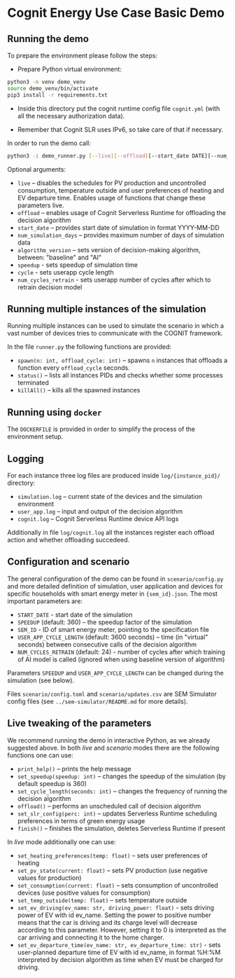 # Cognit Energy Use Case  Basic Demo

## Running the demo

To prepare the environment please follow the steps:

* Prepare Python virtual environment:

```bash
python3 -m venv demo_venv
source demo_venv/bin/activate
pip3 install -r requirements.txt
```

* Inside this directory put the cognit runtime config file `cognit.yml` (with all the necessary authorization data).

* Remember that Cognit SLR uses IPv6, so take care of that if necessary.

In order to run the demo call:

```bash
python3 -i demo_runner.py [--live][--offload][--start_date DATE][--num_simulation_days NUM_DAYS][--algorithm_version ALG_VER][--speedup SPEEDUP][--cycle CYCLE][--num_cycles_retrain NUM_CYCLES]
```

Optional arguments:

* `live` – disables the schedules for PV production and uncontrolled consumption, temperature outside and user preferences of heating and EV departure time. Enables usage of functions that change these parameters live.
* `offload` – enables usage of Cognit Serverless Runtime for offloading the decision algorithm
* `start_date` – provides start date of simulation in format YYYY-MM-DD
* `num_simulation_days` – provides maximum number of days of simulation data
* `algorithm_version` – sets version of decision-making algorithm, between: "baseline" and "AI"
* `speedup` - sets speedup of simulation time
* `cycle` - sets userapp cycle length
* `num_cycles_retrain` - sets userapp number of cycles after which to retrain decision model

## Running multiple instances of the simulation

Running multiple instances can be used to simulate the scenario in which a vast number of devices tries to communicate with the COGNIT framework.

In the file `runner.py` the following functions are provided:

* `spawn(n: int, offload_cycle: int)` – spawns `n` instances that offloads a function every `offload_cycle` seconds.
* `status()` – lists all instances PIDs and checks whether some processes terminated
* `killAll()` – kills all the spawned instances

## Running using `docker`

The `DOCKERFILE` is provided in order to simplify the process of the environment setup.

## Logging

For each instance three log files are produced inside `log/{instance_pid}/` directory:

* `simulation.log` – current state of the devices and the simulation environment
* `user_app.log` – input and output of the decision algorithm
* `cognit.log` – Cognit Serverless Runtime device API logs

Additionally in file `log/cognit.log` all the instances register each offload action and whether offloading succedeed.

## Configuration and scenario

The general configuration of the demo can be found in `scenario/config.py` and more detailed definition of simulation, user application and devices for specific households with smart energy meter in `{sem_id}.json`. 
The most important parameters are:

* `START_DATE` - start date of the simulation
* `SPEEDUP` (default: 360) – the speedup factor of the simulation
* `SEM_ID` - ID of smart energy meter, pointing to the specification file
* `USER_APP_CYCLE_LENGTH` (default: 3600 seconds) – time (in "virtual" seconds) between consecutive calls of the decision algorithm
* `NUM_CYCLES_RETRAIN` (default: 24) - number of cycles after which training of AI model is called (ignored when using baseline version of algorithm)

Parameters `SPEEDUP` and `USER_APP_CYCLE_LENGTH` can be changed during the simulation (see below).

Files `scenario/config.toml` and `scenario/updates.csv` are SEM Simulator config files (see `../sem-simulator/README.md` for more details).

## Live tweaking of the parameters

We recommend running the demo in interactive Python, as we already suggested above.
In both *live* and *scenario* modes there are the following functions one can use:

* `print_help()` – prints the help message
* `set_speedup(speedup: int)` – changes the speedup of the simulation (by default speedup is 360)
* `set_cycle_length(seconds: int)` – changes the frequency of running the decision algorithm
* `offload()` – performs an unscheduled call of decision algorithm
* `set_slr_config(perc: int)` – updates Serverless Runtime scheduling preferences in terms of green energy usage
* `finish()` – finishes the simulation, deletes Serverless Runtime if present

In *live* mode additionally one can use:

* `set_heating_preferences(temp: float)` – sets user preferences of heating
* `set_pv_state(current: float)` – sets PV production (use negative values for production)
* `set_consumption(current: float)` – sets consumption of uncontrolled devices (use positive values for consumption)
* `set_temp_outside(temp: float)` – sets temperature outside
* `set_ev_driving(ev_name: str, driving_power: float)` - sets driving power of EV with id ev_name. Setting the power to positive number means that the 
car is driving and its charge level will decrease according to this parameter. However, setting it to 0 is interpreted as the car arriving and connecting it to the home charger.
* `set_ev_departure_time(ev_name: str, ev_departure_time: str)` - sets user-planned departure time of EV with id ev_name, in format %H:%M interpreted by decision algorithm as time when EV must be charged for driving.
